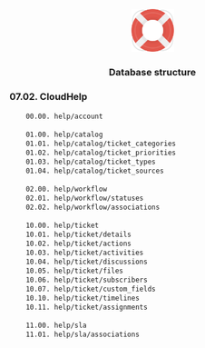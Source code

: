<p align="center">
	<img width="75" alt="CloudHelp logo" src="../app/assets/images/cloud_help/help-logo.svg" />
</p>

<h3 align="center">Database structure</h3>


### 07.02. CloudHelp
```
    00.00. help/account 

    01.00. help/catalog
    01.01. help/catalog/ticket_categories 
    01.02. help/catalog/ticket_priorities
    01.03. help/catalog/ticket_types
    01.04. help/catalog/ticket_sources

    02.00. help/workflow
    02.01. help/workflow/statuses
    02.02. help/workflow/associations

    10.00. help/ticket 
    10.01. help/ticket/details 
    10.02. help/ticket/actions 
    10.03. help/ticket/activities 
    10.04. help/ticket/discussions 
    10.05. help/ticket/files 
    10.06. help/ticket/subscribers
    10.07. help/ticket/custom_fields
    10.10. help/ticket/timelines
    10.11. help/ticket/assignments

    11.00. help/sla
    11.01. help/sla/associations
```

